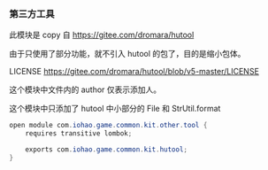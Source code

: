 ### 第三方工具

此模块是 copy 自 https://gitee.com/dromara/hutool

由于只使用了部分功能，就不引入 hutool 的包了，目的是缩小包体。

LICENSE
https://gitee.com/dromara/hutool/blob/v5-master/LICENSE



这个模块中文件内的 author 仅表示添加人。

这个模块中只添加了 hutool 中小部分的 File 和 StrUtil.format



```java
open module com.iohao.game.common.kit.other.tool {
    requires transitive lombok;

    exports com.iohao.game.common.kit.hutool;
}
```